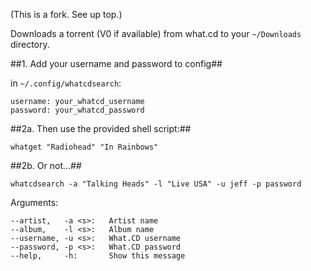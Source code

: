 (This is a fork. See up top.)

Downloads a torrent (V0 if available) from what.cd to your `~/Downloads` directory.

##1. Add your username and password to config##

in `~/.config/whatcdsearch`:

    username: your_whatcd_username
    password: your_whatcd_password

##2a. Then use the provided shell script:##

    whatget "Radiohead" "In Rainbows"

##2b. Or not...##

    whatcdsearch -a "Talking Heads" -l "Live USA" -u jeff -p password

Arguments:

    --artist,   -a <s>:   Artist name
    --album,    -l <s>:   Album name
    --username, -u <s>:   What.CD username
    --password, -p <s>:   What.CD password
    --help,     -h:       Show this message

